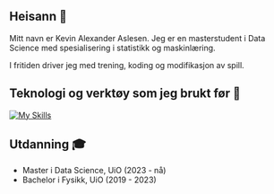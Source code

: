 ## Heisann :wave:

Mitt navn er Kevin Alexander Aslesen. Jeg er en masterstudent i Data Science med spesialisering i statistikk og maskinlæring. 

I fritiden driver jeg med trening, koding og modifikasjon av spill. 

## Teknologi og verktøy som jeg brukt før :seedling:
[![My Skills](https://skillicons.dev/icons?i=py,java,r,sklearn,mysql,latex,pytorch,matlab,css,html,js&theme=light)](https://skillicons.dev)

## Utdanning :mortar_board:
* Master i Data Science, UiO (2023 - nå) 
* Bachelor i Fysikk, UiO  (2019 - 2023)



